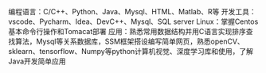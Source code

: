 编程语言：C/C++、Python、Java、Mysql、HTML、Matlab、R等
开发工具：vscode、Pycharm、Idea、DevC++、Mysql、SQL server
Linux：掌握Centos基本命令行操作和Tomacat部署
应用：熟悉常用数据结构并用C语言实现排序查找算法，Mysql等关系数据库，SSM框架搭设编写简单网页，熟悉openCV、sklearn、tensorflow、Numpy等python计算机视觉、深度学习库和使用，了解Java开发简单应用
